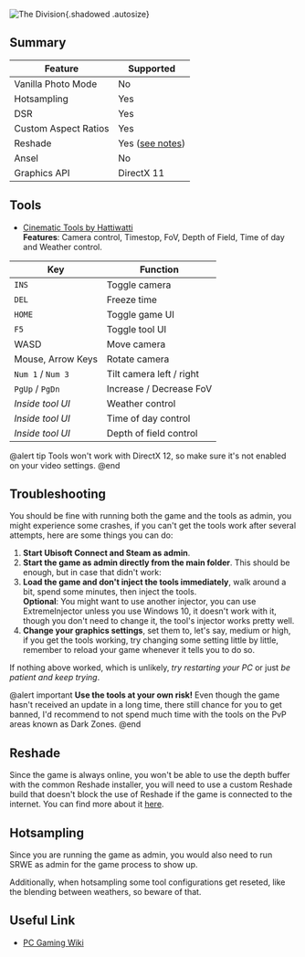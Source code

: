![The Division](Images\thedivision_header.png "Shot by SammirLlm"){.shadowed .autosize}
 
## Summary
 
Feature | Supported
--|--
Vanilla Photo Mode | No
Hotsampling | Yes
DSR | Yes
Custom Aspect Ratios | Yes
Reshade | Yes ([see notes](#reshade))
Ansel | No
Graphics API | DirectX 11
 
 
## Tools
* [Cinematic Tools by Hattiwatti](https://www.mediafire.com/file/mheyys1uka0wbjd/CT_TheDivision18_20181003.rar/file)  
**Features**: Camera control, Timestop, FoV, Depth of Field, Time of day and Weather control. 
 
Key | Function
--|--|
`INS` | Toggle camera
`DEL` | Freeze time
`HOME` | Toggle game UI
`F5` | Toggle tool UI
WASD | Move camera
Mouse, Arrow Keys | Rotate camera
`Num 1` / `Num 3` | Tilt camera left / right
`PgUp` / `PgDn` | Increase / Decrease FoV
*Inside tool UI* | Weather control
*Inside tool UI* | Time of day control
*Inside tool UI* | Depth of field control
 
@alert tip 
Tools won't work with DirectX 12, so make sure it's not enabled on your video settings.
@end
 
## Troubleshooting
You should be fine with running both the game and the tools as admin, you might experience some crashes, if you can't get the tools work after several attempts, here are some things you can do:
 
1. **Start Ubisoft Connect and Steam as admin**.
2. **Start the game as admin directly from the main folder**. This should be enough, but in case that didn't work:
3. **Load the game and don't inject the tools immediately**, walk around a bit, spend some minutes, then inject the tools.  
**Optional**: You might want to use another injector, you can use ExtremeInjector unless you use Windows 10, it doesn't work with it, though you don't need to change it, the tool's injector works pretty well.
4. **Change your graphics settings**, set them to, let's say, medium or high, if you get the tools working, try changing some setting little by little, remember to reload your game whenever it tells you to do so.
 
If nothing above worked, which is unlikely, *try restarting your PC* or just *be patient and keep trying*.
 
@alert important
**Use the tools at your own risk!** Even though the game hasn't received an update in a long time, there still chance for you to get banned, I'd recommend to not spend much time with the tools on the PvP areas known as Dark Zones.
@end
 
## Reshade
 
Since the game is always online, you won't be able to use the depth buffer with the common Reshade installer, you will need to use a custom Reshade build that doesn't block the use of Reshade if the game is connected to the internet. You can find more about it [here](https://framedsc.github.io/ReshadeGuides/setupreshade.htm#depth-buffer-on-online-games).
 
 
## Hotsampling
 
Since you are running the game as admin, you would also need to run SRWE as admin for the game process to show up. 
 
Additionally, when hotsampling some tool configurations get reseted, like the blending between weathers, so beware of that.
 
## Useful Link
 
* [PC Gaming Wiki](https://www.pcgamingwiki.com/wiki/Tom_Clancy%27s_The_Division)
